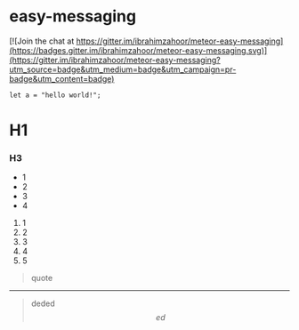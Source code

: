 # easy-messaging

[![Join the chat at https://gitter.im/ibrahimzahoor/meteor-easy-messaging](https://badges.gitter.im/ibrahimzahoor/meteor-easy-messaging.svg)](https://gitter.im/ibrahimzahoor/meteor-easy-messaging?utm_source=badge&utm_medium=badge&utm_campaign=pr-badge&utm_content=badge)

```
let a = "hello world!";
```


# H1

### H3
* 1
* 2
* 3
* 4

1. 1
2. 2
3. 3
4. 4
5. 5


> 
> quote

---


> deded
> $$ed$$













